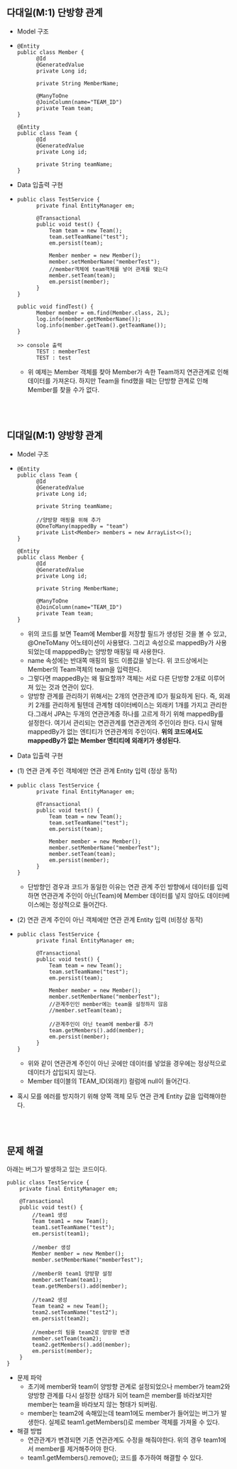 ## 다대일(M:1) 단방향 관계

- Model 구조
- ```
  @Entity
  public class Member {
        @Id
        @GeneratedValue
        private Long id;

        private String MemberName;

        @ManyToOne
        @JoinColumn(name="TEAM_ID")
        private Team team;
  }

  @Entity
  public class Team {
        @Id
        @GeneratedValue
        private Long id;

        private String teamName;
  }
  ```

- Data 입출력 구현
- ```
  public class TestService {
        private final EntityManager em;

        @Transactional
        public void test() {
            Team team = new Team();
            team.setTeamName("test");
            em.persist(team);

            Member member = new Member();
            member.setMemberName("memberTest");
            //member객체에 team객체를 넣어 관계를 맺는다
            member.setTeam(team);
            em.persist(member);
        }
  }

  public void findTest() {
        Member member = em.find(Member.class, 2L);
        log.info(member.getMemberName());
        log.info(member.getTeam().getTeamName());
  }

  >> console 출력
        TEST : memberTest
        TEST : test
  ```

  - 위 예제는 Member 객체를 찾아 Member가 속한 Team까지 연관관계로 인해 데이터를 가져온다. 하지만 Team을 find했을 때는 단방향 관계로 인해 Member를 찾을 수가 없다.

<br><br/>

## 디대일(M:1) 양방향 관계

- Model 구조
- ```
  @Entity
  public class Team {
        @Id
        @GeneratedValue
        private Long id;

        private String teamName;

        //양방향 매핑을 위해 추가
        @OneToMany(mappedBy = "team")
        private List<Member> members = new ArrayList<>();
  }

  @Entity
  public class Member {
        @Id
        @GeneratedValue
        private Long id;

        private String MemberName;

        @ManyToOne
        @JoinColumn(name="TEAM_ID")
        private Team team;
  }
  ```

  - 위의 코드를 보면 Team에 Member를 저장할 필드가 생성된 것을 볼 수 있고, @OneToMany 어노테이션이 사용됐다. 그리고 속성으로 mappedBy가 사용되었는데 mapppedBy는 양방향 매핑일 때 사용한다.
  - name 속성에는 반대쪽 매핑의 필드 이름값을 넣는다. 위 코드상에서는 Member의 Team객체의 team을 입력한다.
  - 그렇다면 mappedBy는 왜 필요할까? 객체는 서로 다른 단방향 2개로 이루어져 있는 것과 연관이 있다.
  - 양방향 관계를 관리하기 위해서는 2개의 연관관계 ID가 필요하게 된다. 즉, 외래키 2개를 관리하게 될텐데 관계형 데이터베이스는 외래키 1개를 가지고 관리한다.그래서 JPA는 두개의 연관관계중 하나를 고르게 하기 위해 mappedBy를 설정한다. 여기서 관리되는 연관관계를 연관관계의 주인이라 한다. 다시 말해 mappedBy가 없는 엔티티가 연관관계의 주인이다. **위의 코드에서도 mappedBy가 없는 Member 엔티티에 외래키가 생성된다.**

- Data 입출력 구현
- (1) 연관 관계 주인 객체에만 연관 관계 Entity 입력 (정상 동작)
- ```
  public class TestService {
        private final EntityManager em;

        @Transactional
        public void test() {
            Team team = new Team();
            team.setTeamName("test");
            em.persist(team);

            Member member = new Member();
            member.setMemberName("memberTest");
            member.setTeam(team);
            em.persist(member);
        }
  }
  ```

  - 단방향인 경우과 코드가 동일한 이유는 연관 관계 주인 방향에서 데이터를 입력하면 연관관계 주인이 아닌(Team)에 Member 데이터를 넣지 않아도 데이터베이스에는 정상적으로 들어간다.

- (2) 연관 관계 주인이 아닌 객체에만 연관 관계 Entity 입력 (비정상 동작)
- ```
  public class TestService {
        private final EntityManager em;

        @Transactional
        public void test() {
            Team team = new Team();
            team.setTeamName("test");
            em.persist(team);

            Member member = new Member();
            member.setMemberName("memberTest");
            //관계주인인 member에는 team을 설정하지 않음
            //member.setTeam(team);

            //관계주인이 아닌 team에 member를 추가
            team.getMembers().add(member);
            em.persist(member);
        }
  }
  ```

  - 위와 같이 연관관계 주인이 아닌 곳에만 데이터를 넣었을 경우에는 정상적으로 데이터가 삽입되지 않는다.
  - Member 테이블의 TEAM_ID(외래키) 컬럼에 null이 들어간다.

- 혹시 모를 에러를 방지하기 위해 양쪽 객체 모두 연관 관계 Entity 값을 입력해야한다.

<br><br/>

## 문제 해결

아래는 버그가 발생하고 있는 코드이다.

```
public class TestService {
    private final EntityManager em;

    @Transactional
    public void test() {
        //team1 생성
        Team team1 = new Team();
        team1.setTeamName("test");
        em.persist(team1);

        //member 생성
        Member member = new Member();
        member.setMemberName("memberTest");

        //member와 team1 양방향 설정
        member.setTeam(team1);
        team.getMembers().add(member);

        //team2 생성
        Team team2 = new Team();
        team2.setTeamName("test2");
        em.persist(team2);

        //member의 팀을 team2로 양방향 변경
        member.setTeam(team2);
        team2.getMembers().add(member);
        em.persist(member);
    }
}
```

- 문제 파악
  - 초기에 member와 team이 양방향 관계로 설정되었으나 member가 team2와 양방향 관계를 다시 설정한 상태가 되어 team은 member를 바라보지만 member는 team을 바라보지 않는 형태가 되버림.
  - member는 team2에 속해있는데 team1에도 member가 들어있는 버그가 발생한다. 실제로 team1.getMembers()로 member 객체를 가져올 수 있다.
- 해결 방법
  - 연관관계가 변경되면 기존 연관관계도 수정을 해줘야한다. 위의 경우 team1에서 member를 제거해주어야 한다.
  - team1.getMembers().remove(); 코드를 추가하여 해결할 수 있다.
